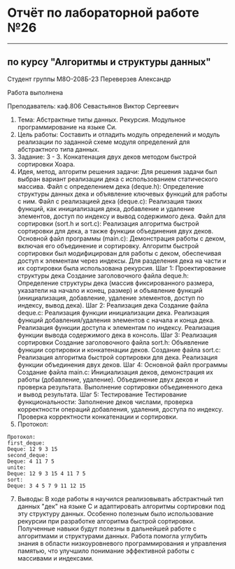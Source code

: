 # Отчёт по лабораторной работе №26

---

## по курсу "Алгоритмы и структуры данных"


Студент группы М8О-208Б-23 Переверзев Александр

Работа выполнена

Преподаватель: каф.806 Севастьянов Виктор Сергеевич
1. Тема: Абстрактные типы данных. Рекурсия. Модульное программирование на языке Си.
2. Цель работы: Cоставить и отладить модуль определений и модуль реализации по заданной схеме модуля определений для абстрактного типа данных.
3. Задание: 3 - 3. Конкатенация двух деков методом быстрой сортировки Хоара.
4. Идея, метод, алгоритм решения задачи:
Для решения задачи был выбран вариант реализации дека с использованием статического массива.
Файл с определением дека (deque.h): Определение структуры данных дека и объявление ключевых функций для работы с ним.
Файл с реализацией дека (deque.c): Реализация таких функций, как инициализация дека, добавление и удаление элементов, доступ по индексу и вывод содержимого дека.
Файл для сортировки (sort.h и sort.c): Реализация алгоритма быстрой сортировки для дека, а также функции объединения двух деков.
Основной файл программы (main.c): Демонстрация работы с деком, включая его объединение и сортировку.
Алгоритм быстрой сортировки был модифицирован для работы с деком, обеспечивая доступ к элементам через индексы. Для разделения дека на части и их сортировки была использована рекурсия.
Шаг 1: Проектирование структуры дека
Создание заголовочного файла deque.h: Определение структуры дека (массив фиксированного размера, указатели на начало и конец, размер) и объявление функций (инициализация, добавление, удаление элементов, доступ по индексу, вывод дека).
Шаг 2: Реализация дека
Создание файла deque.c:
Реализация функции инициализации дека.
Реализация функций добавления/удаления элементов с начала и конца дека.
Реализация функции доступа к элементам по индексу.
Реализация функции вывода содержимого дека в консоль.
Шаг 3: Реализация сортировки
Создание заголовочного файла sort.h: Объявление функции сортировки и конкатенации деков.
Создание файла sort.c:
Реализация алгоритма быстрой сортировки для дека.
Реализация функции объединения двух деков.
Шаг 4: Основной файл программы
Создание файла main.c:
Инициализация деков, демонстрация их работы (добавление, удаление).
Объединение двух деков и проверка результата.
Выполнение сортировки объединенного дека и вывод результата.
Шаг 5: Тестирование
Тестирование функциональности:
Заполнение деков числами, проверка корректности операций добавления, удаления, доступа по индексу.
Проверка корректности конкатенации и сортировки.
6. Протокол:
```
Протокол:
first_deque:
Deque: 12 9 3 15
second_deque:
Deque: 4 11 7 5
unite:
Deque: 12 9 3 15 4 11 7 5
sort:
Deque: 3 4 5 7 9 11 12 15
```
7. Выводы: В ходе работы я научился реализовывать абстрактный тип данных "дек" на языке C и адаптировать алгоритмы сортировки под эту структуру данных. Особенно полезным было использование рекурсии при разработке алгоритма быстрой сортировки. Полученные навыки будут полезны в дальнейшей работе с алгоритмами и структурами данных. Работа помогла углубить знания в области низкоуровневого программирования и управления памятью, что улучшило понимание эффективной работы с массивами и индексами. 